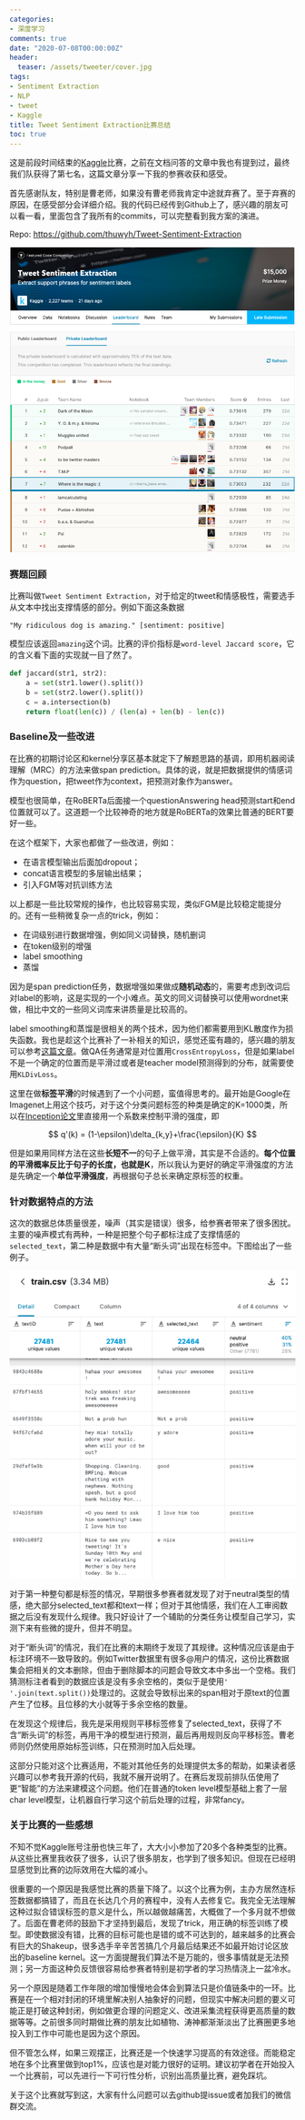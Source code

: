 ```yaml
---
categories:
- 深度学习
comments: true
date: "2020-07-08T00:00:00Z"
header:
  teaser: /assets/tweeter/cover.jpg
tags:
- Sentiment Extraction
- NLP
- tweet
- Kaggle
title: Tweet Sentiment Extraction比赛总结
toc: true
---
```


这是前段时间结束的[Kaggle](https://www.kaggle.com/c/tweet-sentiment-extraction)比赛，之前在文档问答的文章中我也有提到过，最终我们队获得了第七名，这篇文章分享一下我的参赛收获和感受。

首先感谢队友，特别是曹老师，如果没有曹老师我肯定中途就弃赛了。至于弃赛的原因，在感受部分会详细介绍。我的代码已经传到Github上了，感兴趣的朋友可以看一看，里面包含了我所有的commits，可以完整看到我方案的演进。

Repo: https://github.com/thuwyh/Tweet-Sentiment-Extraction

![Leaderboard截图](/assets/tweeter/screenshot.png)

### 赛题回顾
比赛叫做`Tweet Sentiment Extraction`，对于给定的tweet和情感极性，需要选手从文本中找出支撑情感的部分。例如下面这条数据

```
"My ridiculous dog is amazing." [sentiment: positive]
```

模型应该返回`amazing`这个词。比赛的评价指标是`word-level Jaccard score`，它的含义看下面的实现就一目了然了。

```python
def jaccard(str1, str2): 
    a = set(str1.lower().split()) 
    b = set(str2.lower().split())
    c = a.intersection(b)
    return float(len(c)) / (len(a) + len(b) - len(c))
```

### Baseline及一些改进
在比赛的初期讨论区和kernel分享区基本就定下了解题思路的基调，即用机器阅读理解（MRC）的方法来做span prediction。具体的说，就是把数据提供的情感词作为question，把tweet作为context，把预测对象作为answer。

模型也很简单，在RoBERTa后面接一个questionAnswering head预测start和end位置就可以了。这道题一个比较神奇的地方就是RoBERTa的效果比普通的BERT要好一些。

在这个框架下，大家也都做了一些改进，例如：
- 在语言模型输出后面加dropout；
- concat语言模型的多层输出结果；
- 引入FGM等对抗训练方法


以上都是一些比较常规的操作，也比较容易实现，类似FGM是比较稳定能提分的。还有一些稍微复杂一点的trick，例如：

- 在词级别进行数据增强，例如同义词替换，随机删词
- 在token级别的增强
- label smoothing
- 蒸馏

因为是span prediction任务，数据增强如果做成**随机动态**的，需要考虑到改词后对label的影响，这是实现的一个小难点。英文的同义词替换可以使用wordnet来做，相比中文的一些同义词库来讲质量是比较高的。

label smoothing和蒸馏是很相关的两个技术，因为他们都需要用到KL散度作为损失函数。我也是趁这个比赛补了一补相关的知识，感觉还蛮有趣的，感兴趣的朋友可以参考[这篇文章](https://zhuanlan.zhihu.com/p/74075915 "交叉熵、相对熵（KL散度）、JS散度和Wasserstein距离")。做QA任务通常是对位置用`CrossEntropyLoss`，但是如果label不是一个确定的位置而是平滑过或者是teacher model预测得到的分布，就需要使用`KLDivLoss`。

这里在做**标签平滑**的时候遇到了一个小问题，蛮值得思考的。最开始是Google在Imagenet上用这个技巧，对于这个分类问题标签的种类是确定的K=1000类，所以在[Inception论文](http://arxiv.org/abs/1512.00567 "Rethinking the Inception Architecture for Computer Vision")里直接用一个系数来控制平滑的强度，即

$$
q'(k) = (1-\epsilon)\delta_{k,y}+\frac{\epsilon}{K}
$$

但是如果用同样方法在这些**长短不一**的句子上做平滑，其实是不合适的。**每个位置的平滑概率反比于句子的长度，也就是K**，所以我认为更好的确定平滑强度的方法是先确定一个**单位平滑强度**，再根据句子总长来确定原标签的权重。

### 针对数据特点的方法
这次的数据总体质量很差，噪声（其实是错误）很多，给参赛者带来了很多困扰。主要的噪声模式有两种，一种是把整个句子都标注成了支撑情感的`selected_text`，第二种是数据中有大量“断头词”出现在标签中。下图给出了一些例子。

![第一行和第三行都是噪声数据，第一行整句都被选成了selected_text，第三行的y无法被预测](/assets/tweeter/noisy_data.png)

对于第一种整句都是标签的情况，早期很多参赛者就发现了对于neutral类型的情感，绝大部分selected_text都和text一样；但对于其他情感，我们在人工审阅数据之后没有发现什么规律。我只好设计了一个辅助的分类任务让模型自己学习，实测下来有些微的提升，但并不明显。

对于“断头词”的情况，我们在比赛的末期终于发现了其规律。这种情况应该是由于标注环境不一致导致的。例如Twitter数据里有很多@用户的情况，这份比赛数据集会把相关的文本删除，但由于删除脚本的问题会导致文本中多出一个空格。我们猜测标注者看到的数据应该是没有多余空格的，类似于是使用`' '.join(text.split())`处理过的。这就会导致标出来的span相对于原text的位置产生了位移。且位移的大小就等于多余空格的数量。

在发现这个规律后，我先是采用规则平移标签修复了selected_text，获得了不含“断头词”的标签，再用干净的模型进行预测，最后再用规则反向平移标签。曹老师则仍然使用原始标签训练，只在预测时加入后处理。

这部分只能对这个比赛适用，不能对其他任务的处理提供太多的帮助，如果读者感兴趣可以参考我开源的代码，我就不展开说明了。在赛后发现前排队伍使用了更“智能”的方法来建模这个问题。他们在普通的token level模型基础上套了一层char level模型，让机器自行学习这个前后处理的过程，非常fancy。

### 关于比赛的一些感想
不知不觉Kaggle账号注册也快三年了，大大小小参加了20多个各种类型的比赛。从这些比赛里我收获了很多，认识了很多朋友，也学到了很多知识。但现在已经明显感觉到比赛的边际效用在大幅的减小。

很重要的一个原因是我感觉比赛的质量下降了。以这个比赛为例，主办方居然连标签数据都搞错了，而且在长达几个月的赛程中，没有人去修复它。我完全无法理解这种过拟合错误标签的意义是什么，所以越做越痛苦，大概做了一个多月就不想做了。后面在曹老师的鼓励下才坚持到最后，发现了trick，用正确的标签训练了模型。即使数据没有错，比赛的目标可能也是错的或不可达到的，越来越多的比赛会有巨大的Shakeup，很多选手辛辛苦苦搞几个月最后结果还不如最开始讨论区放出的baseline kernel。这一方面提醒我们算法不是万能的，很多事情就是无法预测；另一方面这种负反馈很容易给参赛者特别是初学者的学习热情浇上一盆冷水。

另一个原因是随着工作年限的增加慢慢地会体会到算法只是价值链条中的一环。比赛是在一个相对封闭的环境里解决别人抽象好的问题，但现实中解决问题的要义可能正是打破这种封闭，例如做更合理的问题定义、改进采集流程获得更高质量的数据等等。之前很多同时期做比赛的朋友比如植物、涛神都渐渐淡出了比赛圈更多地投入到工作中可能也是因为这个原因。

但不管怎么样，如果三观摆正，比赛还是一个快速学习提高的有效途径。而能稳定地在多个比赛里做到top1%，应该也是对能力很好的证明。建议初学者在开始投入一个比赛前，可以先进行一下可行性分析，识别出高质量比赛，避免踩坑。

关于这个比赛就写到这，大家有什么问题可以去github提issue或者加我们的微信群交流。